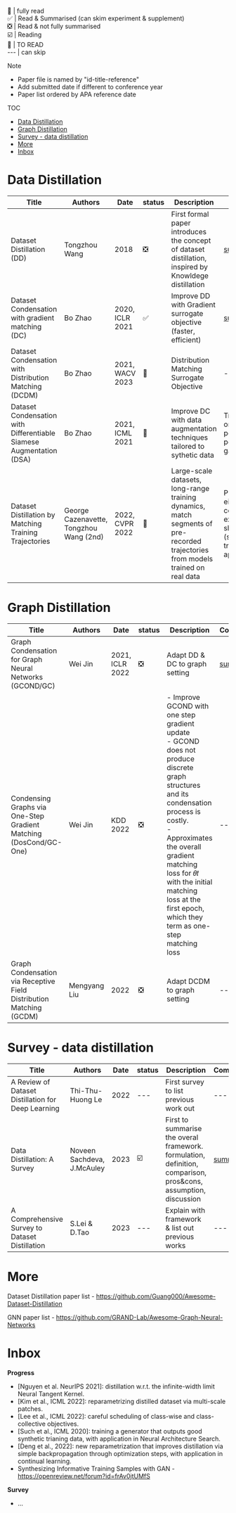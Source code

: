 💯 | fully read  
✅ | Read & Summarised (can skim experiment & supplement)  
❎ | Read & not fully summarised    
☑️ | Reading  
🔲 | TO READ  
--- | can skip

Note
- Paper file is named by "id-title-reference"
- Add submitted date if different to conference year
- Paper list ordered by APA reference date

TOC

- [Data Distillation](#data-distillation)
- [Graph Distillation](#graph-distillation)
- [Survey - data distillation](#survey---data-distillation)
- [More](#more)
- [Inbox](#inbox)

# Data Distillation

| Title | Authors | Date | status | Description | Comments |
| --- | --- | --- | --- | --- |--- |
| Dataset Distillation (DD) | Tongzhou Wang | 2018 | ❎ | First formal paper introduces the concept of dataset distillation, inspired by Knowldege distillation | [summary](DD%20-%20dataset%20distillation%20(Wang,%202018.11).md) |
| Dataset Condensation with gradient matching (DC) | Bo Zhao |2020, ICLR 2021 | ✅ | Improve DD with Gradient surrogate objective (faster, efficient) | [summary](DC%20-%20dataset%20condensation%20(Zhao,%202020.6).md) |
| Dataset Condensation with Distribution Matching (DCDM) |  Bo Zhao | 2021, WACV 2023  | 🔲 | Distribution Matching Surrogate Objective | --- |
| Dataset Condensation with Differentiable Siamese Augmentation (DSA) | Bo Zhao | 2021, ICML 2021 | 🔲 | Improve DC with data augmentation techniques tailored to sythetic data  | Traditional ones give poor performance gain | 
| Dataset Distillation by Matching Training Trajectories | George Cazenavette, Tongzhou Wang (2nd) | 2022, CVPR 2022 | 🔲 | Large-scale datasets, long-range training dynamics, match segments of pre-recorded trajectories from models trained on real data | Prior works either computational expensive or short range (single training step) approximation |

# Graph Distillation

| Title | Authors | Date | status | Description | Comments |
| --- | --- | --- |--- | --- | --- |
| Graph Condensation for Graph Neural Networks (GCOND/GC) | Wei Jin | 2021, ICLR 2022  | ❎ | Adapt DD & DC to graph setting | [summary](GCOND%20(Jin,%202021.10).md) |
| Condensing Graphs via One-Step Gradient Matching (DosCond/GC-One) |  Wei Jin | KDD 2022| ❎ | - Improve GCOND with one step gradient update <br/> - GCOND does not produce discrete graph structures and its condensation process is costly. <br/> - Approximates the overall gradient matching loss for 𝜃𝑡 with the initial matching loss at the first epoch, which they term as one-step matching loss | --- |
| Graph Condensation via Receptive Field Distribution Matching (GCDM) | Mengyang Liu | 2022| ❎ | Adapt DCDM to graph setting | --- |

# Survey - data distillation

| Title | Authors | Date | status | Description | Comments |
| --- | --- | --- | --- | --- | --- |
| A Review of Dataset Distillation for Deep Learning | Thi-Thu-Huong Le | 2022 | --- | First survey to list previous work out | --- |
| Data Distillation: A Survey | Noveen Sachdeva, J.McAuley | 2023 | ☑️ | First to summarise the overal framework. formulation, definition, comparison, pros&cons, assumption, discussion | [summary](survey%20-%20Data%20Distillation%20(Sachdeva,%202023).md)  |
| A Comprehensive Survey to Dataset Distillation | S.Lei & D.Tao | 2023 | --- | Explain with framework & list out previous works | --- |


# More

Dataset Distillation paper list - https://github.com/Guang000/Awesome-Dataset-Distillation

GNN paper list - https://github.com/GRAND-Lab/Awesome-Graph-Neural-Networks

# Inbox

**Progress**

- [Nguyen et al. NeurIPS 2021]: distillation w.r.t. the infinite-width limit Neural Tangent Kernel.
- [Kim et al., ICML 2022]: reparametrizing distilled dataset via multi-scale patches.
- [Lee et al., ICML 2022]: careful scheduling of class-wise and class-collective objectives.
- [Such et al., ICML 2020]: training a generator that outputs good synthetic trianing data, with application in Neural Architecture Search.
- [Deng et al., 2022]: new reparametrization that improves distillation via simple backpropagation through optimization steps, with application in continual learning.
- Synthesizing Informative Training Samples with GAN - https://openreview.net/forum?id=frAv0jtUMfS

**Survey**

- ...